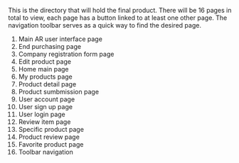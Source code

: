 This is the directory that will hold the final product.
There will be 16 pages in total to view, each page has a button linked to at least one other page.
The navigation toolbar serves as a quick way to find the desired page. 

1. Main AR user interface page 
2. End purchasing page 
3. Company registration form page 
4. Edit product page 
5. Home main page
6. My products page 
7. Product detail page 
8. Product sumbmission page 
9. User account page 
10. User sign up page 
11. User login page 
12. Review item page 
13. Specific product page 
14. Product review page 
15. Favorite product page 
16. Toolbar navigation 
